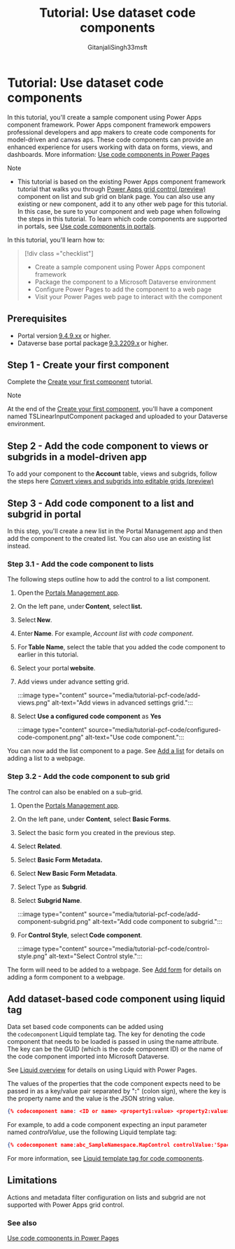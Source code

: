 ﻿---
title: "Tutorial: Use dataset code components"
description: Learn how to add dataset-based code components to your Power Pages site.
author: GitanjaliSingh33msft
ms.topic: tutorial
ms.custom: template-tutorial
ms.date: 03/02/2023
ms.subservice:
ms.author: gisingh 
ms.reviewer: kkendrick
contributors:
    - nickdoelman
    - ProfessorKendrick
    - GitanjaliSingh33msft
---
# Tutorial: Use dataset code components

In this tutorial, you'll create a sample component using Power Apps component framework.  Power Apps component framework empowers professional developers and app makers to create code components for model-driven and canvas aps.  These code components can provide an enhanced experience for users working with data on forms, views, and dashboards. More information: [Use code components in Power Pages](component-framework.md)

> [!NOTE]
> - This tutorial is based on the existing Power Apps component framework tutorial that walks you through [Power Apps grid control (preview)](/power-apps/maker/model-driven-apps/the-power-apps-grid-control) component on list and sub grid on blank page. You can also use any existing or new component, add it to any other web page for this tutorial. In this case, be sure to your component and web page when following the steps in this tutorial. To learn which code components are supported in portals, see [Use code components in portals](component-framework.md). 

In this tutorial, you'll learn how to:

> [!div class ="checklist"] 
> * Create a sample component using Power Apps component framework
> * Package the component to a Microsoft Dataverse environment
> * Configure Power Pages to add the component to a web page
> * Visit your Power Pages web page to interact with the component

## Prerequisites

- Portal version [9.4.9.xx](/power-platform/released-versions/portals/portalupdate949x) or higher. 
- Dataverse base portal package [9.3.2209.x](/power-apps/maker/portals/versions/package-version-9.3.2209) or higher. 

## Step 1 - Create your first component

Complete the [Create your first component](/power-apps/developer/component-framework/implementing-controls-using-typescript) tutorial.

> [!NOTE] 
> At the end of the [Create your first component](/power-apps/developer/component-framework/implementing-controls-using-typescript), you'll have a component named TSLinearInputComponent packaged and uploaded to your Dataverse environment.

## Step 2 - Add the code component to views or subgrids in a model-driven app

To add your component to the **Account** table, views and subgrids, follow the steps here [Convert views and subgrids into editable grids (preview)](/power-apps/maker/model-driven-apps/the-power-apps-grid-control) 

## Step 3 - Add code component to a list and subgrid in portal

In this step, you'll create a new list in the Portal Management app and then add the component to the created list. You can also use an existing list instead. 

### Step 3.1 - Add the code component to lists

The following steps outline how to add the control to a list component.

1. Open the [Portals Management app](portal-management-app.md).

1. On the left pane, under **Content**, select **list.** 

1. Select **New**. 

1. Enter **Name**. For example, *Account list with code component*. 

1. For **Table Name**, select the table that you added the code component to earlier in this tutorial. 

1. Select your portal **website**. 

1. Add views under advance setting grid. 

    :::image type="content" source="media/tutorial-pcf-code/add-views.png" alt-text="Add views in advanced settings grid.":::

1. Select **Use a configured code component** as **Yes** 

    :::image type="content" source="media/tutorial-pcf-code/configured-code-component.png" alt-text="Use code component.":::

You can now add the list component to a page. See [Add a list](../getting-started/add-list.md) for details on adding a list to a webpage.

### Step 3.2 - Add the code component to sub grid 

The control can also be enabled on a sub-grid.

1. Open the [Portals Management app](portal-management-app.md).

1. On the left pane, under **Content**, select **Basic Forms**. 

1. Select the basic form you created in the previous step. 

1. Select **Related**. 

1. Select **Basic Form Metadata.** 

1. Select **New Basic Form Metadata**. 

1. Select Type as **Subgrid**. 

1. Select **Subgrid Name**. 

    :::image type="content" source="media/tutorial-pcf-code/add-component-subgrid.png" alt-text="Add code component to subgrid.":::

1. For **Control Style**, select **Code component**. 

    :::image type="content" source="media/tutorial-pcf-code/control-style.png" alt-text="Select Control style.":::

The form will need to be added to a webpage. See [Add form](../getting-started/add-form.md) for details on adding a form component to a webpage.

## Add dataset-based code component using liquid tag

Data set based code components can be added using the `codecomponent` Liquid template tag. The key for denoting the code component that needs to be loaded is passed in using the name attribute. The key can be the GUID (which is the code component ID) or the name of the code component imported into Microsoft Dataverse. 

See [Liquid overview](../configure/liquid/liquid-overview.md) for details on using Liquid with Power Pages.

The values of the properties that the code component expects need to be passed in as a key/value pair separated by "**:**" (colon sign), where the key is the property name and the value is the JSON string value. 

```json
{% codecomponent name: <ID or name> <property1:value> <property2:value> %}
```

For example, to add a code component expecting an input parameter named *controlValue*, use the following Liquid template tag:

```json
{% codecomponent name:abc_SampleNamespace.MapControl controlValue:'Space Needle' controlApiKey:<API Key Value>%}
```

For more information, see [Liquid template tag for code components](liquid/component-framework-liquid.md).

## Limitations

Actions and metadata filter configuration on lists and subgrid are not supported with Power Apps grid control.

### See also

[Use code components in Power Pages](component-framework.md)
